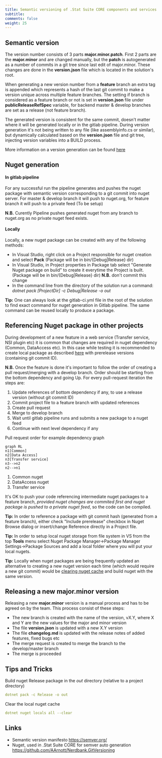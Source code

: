 ```yaml
---
title: Semantic versioning of .Stat Suite CORE components and services
subtitle: 
comments: false
weight: 25
---
```


## Semantic version

The version number consists of 3 parts **major.minor.patch**. First 2 parts are the **major.minor** and are changed manually, but the **patch** is autogenerated as a number of commits in a git tree since last edit of major.minor. These changes are done in the **version.json** file which is located in the solution's root. 

When generating a new version number from a **feature** branch an extra tag is appended which represents a hash of the last git commit to make a version unique across multiple feature branches. The setting if branch is considered as a feature branch or not is set in **version.json** file under **publicReleaseRefSpec** variable, for backend master & develop branches are set as a release (not feature branch).

The generated version is consistent for the same commit, doesn't matter where it will be generated locally or in the gitlab pipeline.
During version generation it's not being written to any file (like assemblyinfo.cs or similar), but dynamically calculated based on the **version.json** file and git tree, injecting version variables into a BUILD process.

More information on a version generation can be found [here](https://github.com/AArnott/Nerdbank.GitVersioning#where-and-how-versions-are-calculated-and-applied) 

## Nuget generation

#### In gitlab pipeline

For any successful run the pipeline generates and pushes the nuget package with semantic version corresponding to a git commit into nuget server.
For master & develop branch it will push to nuget.org, for feature branch it will push to a private feed (To be setup)

**N.B.** Curently Pipeline pushes generated nuget from any branch to nuget.org as no private nuget feed exists.

#### Locally

Locally, a new nuget package can be created with any of the following methods:

- In Visual Studio, right click on a Project responsible for nuget creation and select **Pack** (Package will be in bin/{Debug|Release} dir) 
- In Visual Studio, in Project properties in Package tab select "Generate Nuget package on build" to create it everytime the Project is built. (Package will be in bin/{Debug|Release} dir)  **N.B.** don't commit this change
- In the command line from the directory of the solution run a command: *dotnet pack [ProjectDir] -c Debug|Release -o out*

**Tip:** One can always look at the gitlab-ci.yml file in the root of the solution to find exact command for nuget generation in Gitlab pipeline. The same command can be reused locally to produce a package.

## Referencing Nuget package in other projects 

During development of a new feature in a web service (Transfer service, NSI plugin etc) it is common that changes are required in nuget dependency (Common, DataAccess etc). In this case while testing it is recommended to create local package as described [here](#locals) with prerelease versions (containing git commit ID). 

**N.B.** Once the feature is done it's important to follow the order of creating a pull request/merging with a develop branch. Order should be starting from the bottom dependency and going Up. For every pull-request iteration the steps are:

1. Update references of bottom dependency if any, to use a release version (without git commit ID)
2. Commit project file to a feature branch with updated references
3. Create pull request
4. Merge to develop branch
5. Wait until gitlab pipeline runs and submits a new package to a nuget feed
6. Continue with next level dependency if any

Pull request order for example dependency graph 

```mermaid
graph RL
n1[Common]
n2[Data Access]
n3[Transfer service]
n3-->n2
n2-->n1
```

1. Common nuget
2. DataAccess nuget
3. Transfer service

It's OK to push your code referencing intermediate nuget packages to a feature branch, *provided nuget changes are commited first and nuget package is pushed to a private nuget feed*, so the code can be compiled.

**Tip:** In order to reference a package with git commit hash (generated from a feature branch), either check "Include prerelease" checkbox in Nuget Browse dialog or insert/change Reference directly in a Project file.

**Tip:** In order to setup local nuget storage from file system in VS from the top **Tools** menu select Nuget Package Manager->Package Manager Settings->Package Sources and add a local folder where you will put your local nugets.

**Tip:** Locally when nuget packages are being frequently updated an alternative to creating a new nuget version each time (which would require a new git commit) would be [clearing nuget cache](#tips-and-tricks) and build nuget with the same version.

## Releasing a new **major.minor** version

Releasing a new **major.minor** version is a manual process and has to be agreed on by the team. 
This process consist of these steps:

- The new branch is created with the name of the version, vX.Y, where X and Y are the new values for the major and minor version
- The file **version.json** is updated with a new X.Y version
- The file **changelog.md** is updated with the release notes of added features, fixed bugs etc
- The merge request is created to merge the branch to the develop/master branch
- The merge is proceeded

## Tips and Tricks

Build nuget Release package in the *out* directory (relative to a project directory) 

```yaml
dotnet pack -c Release -o out
```

Clear the local nuget cache 

```yaml
dotnet nuget locals all --clear
```

## Links

- Semantic version manifesto https://semver.org/
- Nuget, used in .Stat Suite CORE for semver auto generation https://github.com/AArnott/Nerdbank.GitVersioning